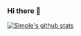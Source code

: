 ### Hi there 👋

<!--
**ShiFengCui/ShiFengCui** is a ✨ _special_ ✨ repository because its `README.md` (this file) appears on your GitHub profile.

Here are some ideas to get you started:

- 🔭 I’m currently working on ...
- 🌱 I’m currently learning ...
- 👯 I’m looking to collaborate on ...
- 🤔 I’m looking for help with ...
- 💬 Ask me about ...
- 📫 How to reach me: ...
- 😄 Pronouns: ...
- ⚡ Fun fact: ...
-->

[![Simple's github stats](https://github-readme-stats.vercel.app/api?username=ShiFengCui&show_icons=true&hide_rank=true)](https://github.com/ShiFengCui/github-readme-stats)
